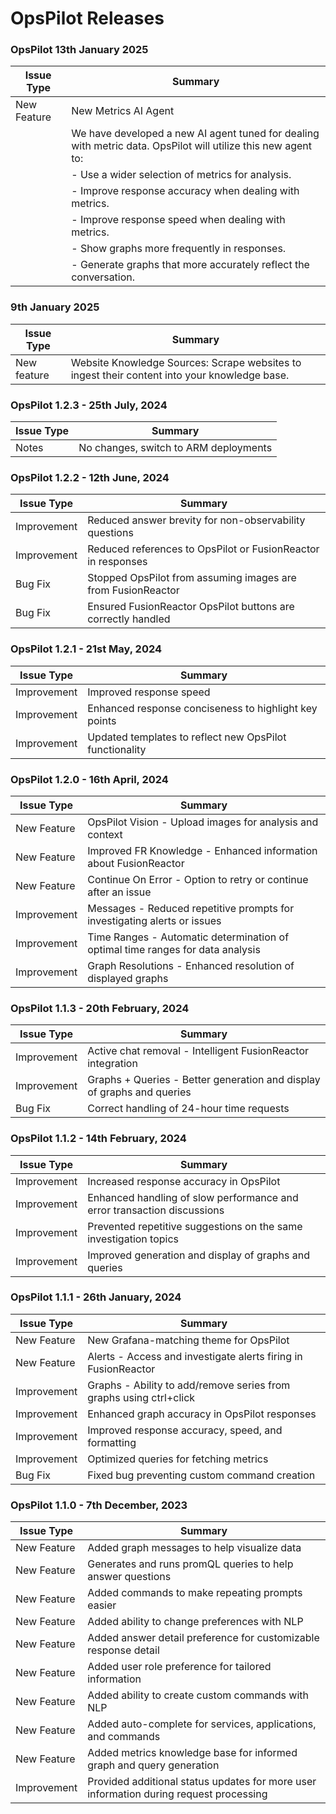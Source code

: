 # OpsPilot Releases


### OpsPilot  13th January 2025



| Issue Type   | Summary                                                                                       |
|--------------|-----------------------------------------------------------------------------------------------|
| New Feature  | New Metrics AI Agent                        |
|              | We have developed a new AI agent tuned for dealing with metric data. OpsPilot will utilize this new agent to:                                                         |
|              |   - Use a wider selection of metrics for analysis.                                             |
|              |   - Improve response accuracy when dealing with metrics.                                       |
|              |   - Improve response speed when dealing with metrics.                                          |
|              |   - Show graphs more frequently in responses.                                                  |
|              |   - Generate graphs that more accurately reflect the conversation.                    |

### 9th January 2025

| Issue Type   | Summary                                                                                       |
|--------------|-----------------------------------------------------------------------------------------------|
| New feature | Website Knowledge Sources: Scrape websites to ingest their content into your knowledge base. |


### OpsPilot 1.2.3 - 25th July, 2024

| Issue Type | Summary                                                   |
|------------|-----------------------------------------------------------|
| Notes      | No changes, switch to ARM deployments                     |

### OpsPilot 1.2.2 - 12th June, 2024

| Issue Type   | Summary                                                                                       |
|--------------|-----------------------------------------------------------------------------------------------|
| Improvement  | Reduced answer brevity for non-observability questions                                         |
| Improvement  | Reduced references to OpsPilot or FusionReactor in responses                                   |
| Bug Fix      | Stopped OpsPilot from assuming images are from FusionReactor                                   |
| Bug Fix      | Ensured FusionReactor OpsPilot buttons are correctly handled                                   |

### OpsPilot 1.2.1 - 21st May, 2024

| Issue Type  | Summary                                                                                          |
|-------------|--------------------------------------------------------------------------------------------------|
| Improvement | Improved response speed                                                                          |
| Improvement | Enhanced response conciseness to highlight key points                                            |
| Improvement | Updated templates to reflect new OpsPilot functionality                                          |

### OpsPilot 1.2.0 - 16th April, 2024

| Issue Type   | Summary                                                                                             |
|--------------|-----------------------------------------------------------------------------------------------------|
| New Feature  | OpsPilot Vision - Upload images for analysis and context                                            |
| New Feature  | Improved FR Knowledge - Enhanced information about FusionReactor                                    |
| New Feature  | Continue On Error - Option to retry or continue after an issue                                      |
| Improvement  | Messages - Reduced repetitive prompts for investigating alerts or issues                            |
| Improvement  | Time Ranges - Automatic determination of optimal time ranges for data analysis                      |
| Improvement  | Graph Resolutions - Enhanced resolution of displayed graphs                                         |

### OpsPilot 1.1.3 - 20th February, 2024

| Issue Type  | Summary                                                                                            |
|-------------|----------------------------------------------------------------------------------------------------|
| Improvement | Active chat removal - Intelligent FusionReactor integration                                         |
| Improvement | Graphs + Queries - Better generation and display of graphs and queries                              |
| Bug Fix     | Correct handling of 24-hour time requests                                                           |

### OpsPilot 1.1.2 - 14th February, 2024

| Issue Type  | Summary                                                                                            |
|-------------|----------------------------------------------------------------------------------------------------|
| Improvement | Increased response accuracy in OpsPilot                                                            |
| Improvement | Enhanced handling of slow performance and error transaction discussions                             |
| Improvement | Prevented repetitive suggestions on the same investigation topics                                   |
| Improvement | Improved generation and display of graphs and queries                                              |

### OpsPilot 1.1.1 - 26th January, 2024

| Issue Type   | Summary                                                                                          |
|--------------|--------------------------------------------------------------------------------------------------|
| New Feature  | New Grafana-matching theme for OpsPilot                                                          |
| New Feature  | Alerts - Access and investigate alerts firing in FusionReactor                                    |
| Improvement  | Graphs - Ability to add/remove series from graphs using ctrl+click                                |
| Improvement  | Enhanced graph accuracy in OpsPilot responses                                                     |
| Improvement  | Improved response accuracy, speed, and formatting                                                 |
| Improvement  | Optimized queries for fetching metrics                                                            |
| Bug Fix      | Fixed bug preventing custom command creation                                                      |

### OpsPilot 1.1.0 - 7th December, 2023

| Issue Type   | Summary                                                                                          |
|--------------|--------------------------------------------------------------------------------------------------|
| New Feature  | Added graph messages to help visualize data                                                      |
| New Feature  | Generates and runs promQL queries to help answer questions                                       |
| New Feature  | Added commands to make repeating prompts easier                                                  |
| New Feature  | Added ability to change preferences with NLP                                                     |
| New Feature  | Added answer detail preference for customizable response detail                                  |
| New Feature  | Added user role preference for tailored information                                              |
| New Feature  | Added ability to create custom commands with NLP                                                 |
| New Feature  | Added auto-complete for services, applications, and commands                                     |
| New Feature  | Added metrics knowledge base for informed graph and query generation                             |
| Improvement  | Provided additional status updates for more user information during request processing           |
